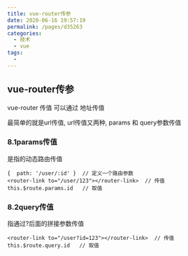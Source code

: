 ```yaml
---
title: vue-router传参
date: 2020-06-16 19:57:19
permalink: /pages/d35263
categories: 
  - 技术
  - vue
tags: 
  - 
---
```

## vue-router传参

 vue-router 传值 可以通过 地址传值

最简单的就是url传值, url传值又两种, params 和 query参数传值

### 8.1params传值 

是指的动态路由传值 

```vue
{  path: '/user/:id' }  // 定义一个路由参数
<router-link to="/user/123"></router-link>  // 传值
this.$route.params.id   // 取值

```

### 8.2query传值

指通过?后面的拼接参数传值

```vue
<router-link to="/user?id=123"></router-link>  // 传值
this.$route.query.id   // 取值
```


